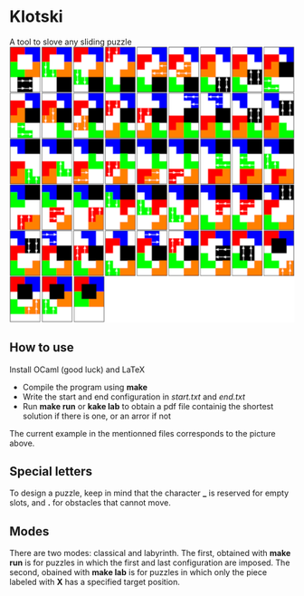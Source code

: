 # Klotski
A tool to slove any sliding puzzle
![illustration](img.png) 

## How to use

Install OCaml (good luck) and LaTeX

- Compile the program using **make**
- Write the start and end configuration in *start.txt* and *end.txt*
- Run **make run** or **kake lab** to obtain a pdf file containig the shortest solution if there is one, or an arror if not

The current example in the mentionned files corresponds to the picture above.

## Special letters
To design a puzzle, keep in mind that the character **_** is reserved for empty slots, and **.** for obstacles that cannot move.

## Modes 
There are two modes: classical and labyrinth. The first, obtained with **make run** is for puzzles in which the first and last configuration are imposed. The second, obained with **make lab** is for puzzles in which only the piece labeled with **X** has a specified target position.